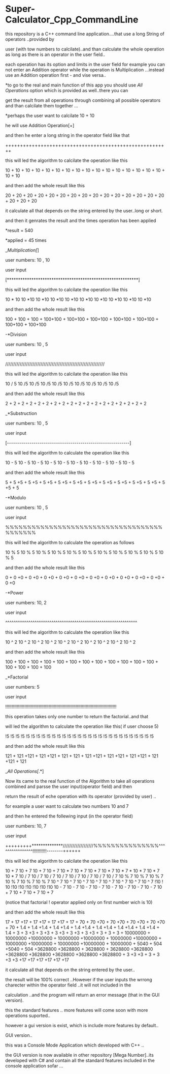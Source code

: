 # Super-Calculator_Cpp_CommandLine

this repository is a C++ command line application....that use a long String of operators ..provided by 

user (with tow numbers to calcilate)..and than calculate the whole operation as long as there is an operator in the user field..

each operation has its option and limits in the user field for example you can not enter an Addition operator while the operation is
Multiplication ...instead use an Addition operation first - and vise versa..

*to go to the real and main function of this app you should use *All Operations* option which is provided as well..there you can

get the result from all operations through combining all possible operators and than calcilate them together ...


*perhaps the user want to calcilate 10 + 10

he will use Addition Operation[+]

and then he enter a long string in the operator field like that

++++++++++++++++++++++++++++++++++++++++++++++++++++++++

this will led the algorithm to calcilate the operation like this

10 + 10 + 10 + 10 + 10 + 10 + 10 + 10 + 10 + 10 + 10 + 10 + 10 + 10 + 10 + 10 + 10 + 10

and then add the whole result like this

20 + 20 + 20 + 20 + 20 + 20 + 20 + 20 + 20 + 20 + 20 + 20 + 20 + 20 + 20 + 20 + 20 + 20

it calculate all that depends on the string entered by the user..long or short.

and then it genrates the result and the times operation has been applied 

*result = 540

*applied = 45 times

_*Multiplication[*]

user numbers: 10 , 10

user input

[***********************************************************]

this will led the algorithm to calcilate the operation like this

10 * 10  10 *10  10 *10  10 *10  10 *10  10 *10  10 *10  10 *10  10 *10  10 *10

and then add the whole result like this

100 + 100 + 100 + 100+100 + 100+100 + 100+100 + 100+100 + 100+100 + 100+100 + 100+100 

-*Division

user numbers: 10 , 5

user input

//////////////////////////////////////////////////////////////

this will led the algorithm to calcilate the operation like this

10 / 5  10 /5  10 /5  10 /5  10 /5  10 /5  10 /5  10 /5  10 /5  10 /5

and then add the whole result like this

2 + 2 + 2 + 2 + 2 + 2 + 2 + 2 + 2 + 2 + 2 + 2 + 2 + 2 + 2 + 2 + 2 + 2


_*Substruction

user numbers: 10 , 5

user input

[------------------------------------------------------------]

this will led the algorithm to calculate the operation like this

10 - 5  10 - 5  10 - 5  10 - 5  10 - 5  10 - 5  10 - 5  10 - 5  10 - 5  10 - 5

and then add the whole result like this

5 + 5 +5 + 5 +5 + 5 +5 + 5 +5 + 5 +5 + 5 +5 + 5 +5 + 5 +5 + 5 +5 + 5 +5 + 5 +5 + 5 

-*Modulo

user numbers: 10 , 5

user input

%%%%%%%%%%%%%%%%%%%%%%%%%%%%%%%%%%%%%%%%%%%

this will led the algorithm to calculate the operation as follows

10 % 5 10 % 5 10 % 5 10 % 5 10 % 5 10 % 5 10 % 5 10 % 5 10 % 5 10 % 5 10 % 5 

and then add the whole result like this

0 + 0 +0 + 0 +0 + 0 +0 + 0 +0 + 0 +0 + 0 +0 + 0 +0 + 0 +0 + 0 +0 + 0 +0 + 0 +0 

-*Power

user numbers: 10, 2

user input

^^^^^^^^^^^^^^^^^^^^^^^^^^^^^^^^^^^^^^^^^^^^^^^^^^^^^^^^^^^^^^^

this will led the algorithm to calculate the operation like this

10 ^ 2  10 ^ 2  10 ^ 2  10 ^ 2  10 ^ 2  10 ^ 2  10 ^ 2  10 ^ 2  10 ^ 2  10 ^ 2 

and then add the whole result like this

100 + 100 + 100 + 100 + 100 + 100 + 100 + 100 + 100 + 100 + 100 + 100 + 100 + 100 + 100 + 100

_*Factorial

user numbers: 5

user input

!!!!!!!!!!!!!!!!!!!!!!!!!!!!!!!!!!!!!!!!!!!!!!!!!!!!!!!!!!!!!!!!!!!!!!!!!!!!!!!!!!!!!!!

this operation takes only one number to return the factorial..and that

will led the algorithm to calculate the operation like this( if user choose 5)

!5 !5 !5 !5 !5  !5 !5 !5 !5 !5 !5 !5 !5 !5 !5 !5 !5 !5 !5 !5 !5 !5 !5 !5 !5 !5 !5 !5 !5

and then add the whole result like this

121 + 121 +121 + 121 +121 + 121 + 121 + 121 +121 + 121 +121 + 121 +121 + 121 +121 + 121 

_*All Operations[*.*]

Now its came to the real function of the Algorithm to take all operations combined and parsse the user input(operator field) and then

return the result of eche operation with its operator (provided by user) ..

for example a user want to calculate two numbers 10 and 7

and then he entered the follewing input (in the operator field)

user numbers: 10, 7

user input

+++++++++**************///////////////////%%%%%%%%%%%%%%%^^^^^^^^^^^^^^^^!!!!!!!!!!!--------++++++

this will led the algorithm to calcilate the operation like this

10 + 7 10 + 7 10 + 7 10 + 7  10 * 7  10 * 7 10 * 7  10 * 7 10 * 7 * 10 * 7 10 * 7  10 * 7  10 / 7 10 / 7 10 / 7 10 / 7 10 / 7 10
/ 7 10 / 7 10 / 7  10 % 7  10 % 7 10 % 7 10 % 7 10 % 7 10 % 7  10 ^ 7 10 ^ 7 10 ^ 7 10 ^ 7 10 ^ 7 10 ^ 7  10 ^ 7 10 ^ 7 
!10 ! 10 !10 !10 !10 !10 !10 !10  10 - 7  10 - 7  10 - 7  10 - 7  10 - 7  10 - 7  10 - 7 10 - 7 10 + 7 10 + 7 10 + 7 10 + 7 

(notice that factorial ! operator applied only on first number wich is 10) 

and then add the whole result like this

17 + 17 +17 + 17 +17 + 17 +17 + 17 + 70 + 70 +70 + 70 +70 + 70 +70 + 70 +70 + 70 + 1.4 + 1.4 +1.4 + 1.4 +1.4 + 1.4 +1.4 + 1.4 +1.4 + 1.4
+1.4 + 1.4 +1.4 + 1.4 + 3 + 3 +3 + 3 +3 + 3 +3 + 3 +3 + 3 +3 + 3 + 3 + 3 + 10000000 + 10000000 +10000000 + 10000000 +10000000 + 10000000
+10000000 + 10000000 +10000000 + 10000000 +10000000 + 10000000 + 5040 + 504 +5040 + 504 +3628800 +3628800 + 3628800 + 3628800 +3628800
+3628800 +3628800 +3628800 +3628800 +3628800 + 3 +3 +3 + 3 + 3 +3 +3 +17 +17 +17 +17 +17 +17

it calculate all that depends on the string entered by the user..

the result will be 100% correct ..However if the user inputs the wrrong charecter within the operator field ..it will not included in the

calculation ..and the program will return an error message (that in the GUI version).

this the standard features .. more features will come soon with more operations suported..

however a gui version is exist, which is include more features by default.. 

GUI version..

this was a Console Mode Application which developed with C++ ..

the GUI version is now available in other repository [Mega Number]..its developed with C# and contain all the standard features included in the console application sofar ...
